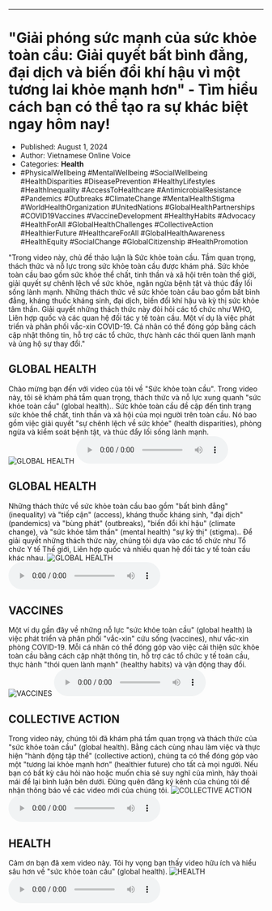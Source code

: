 
---

# \"Giải phóng sức mạnh của sức khỏe toàn cầu: Giải quyết bất bình đẳng, đại dịch và biến đổi khí hậu vì một tương lai khỏe mạnh hơn\" - Tìm hiểu cách bạn có thể tạo ra sự khác biệt ngay hôm nay!

- Published: August 1, 2024
- Author: Vietnamese Online Voice
- Categories: **Health**
- #PhysicalWellbeing #MentalWellbeing #SocialWellbeing #HealthDisparities #DiseasePrevention #HealthyLifestyles #HealthInequality #AccessToHealthcare #AntimicrobialResistance #Pandemics #Outbreaks #ClimateChange #MentalHealthStigma #WorldHealthOrganization #UnitedNations #GlobalHealthPartnerships #COVID19Vaccines #VaccineDevelopment #HealthyHabits #Advocacy #HealthForAll #GlobalHealthChallenges #CollectiveAction #HealthierFuture #HealthcareForAll #GlobalHealthAwareness #HealthEquity #SocialChange #GlobalCitizenship #HealthPromotion

"Trong video này, chủ đề thảo luận là Sức khỏe toàn cầu. Tầm quan trọng, thách thức và nỗ lực trong sức khỏe toàn cầu được khám phá. Sức khỏe toàn cầu bao gồm sức khỏe thể chất, tinh thần và xã hội trên toàn thế giới, giải quyết sự chênh lệch về sức khỏe, ngăn ngừa bệnh tật và thúc đẩy lối sống lành mạnh. Những thách thức về sức khỏe toàn cầu bao gồm bất bình đẳng, kháng thuốc kháng sinh, đại dịch, biến đổi khí hậu và kỳ thị sức khỏe tâm thần. Giải quyết những thách thức này đòi hỏi các tổ chức như WHO, Liên hợp quốc và các quan hệ đối tác y tế toàn cầu. Một ví dụ là việc phát triển và phân phối vắc-xin COVID-19. Cá nhân có thể đóng góp bằng cách cập nhật thông tin, hỗ trợ các tổ chức, thực hành các thói quen lành mạnh và ủng hộ sự thay đổi."


## GLOBAL HEALTH

Chào mừng bạn đến với video của tôi về "Sức khỏe toàn cầu". Trong video này, tôi sẽ khám phá tầm quan trọng, thách thức và nỗ lực xung quanh "sức khỏe toàn cầu" (global health).. Sức khỏe toàn cầu đề cập đến tình trạng sức khỏe thể chất, tinh thần và xã hội của mọi người trên toàn cầu. Nó bao gồm việc giải quyết "sự chênh lệch về sức khỏe" (health disparities), phòng ngừa và kiểm soát bệnh tật, và thúc đẩy lối sống lành mạnh.
![GLOBAL HEALTH](https://http-archiver-apis-production-80.schnworks.com/storage/images/transitions/2024-08-01/transition-16042796386-Montserrat-Black-1A237E.jpg)
<audio controls>
    <source src="https://http-archiver-apis-production-80.schnworks.com/storage/storage/audio/file-6556358709.mp3" type="audio/mpeg">
</audio>



## GLOBAL HEALTH

Những thách thức về sức khỏe toàn cầu bao gồm "bất bình đẳng" (inequality) và "tiếp cận" (access), kháng thuốc kháng sinh, "đại dịch" (pandemics) và "bùng phát" (outbreaks), "biến đổi khí hậu" (climate change), và "sức khỏe tâm thần" (mental health) "sự kỳ thị" (stigma).. Để giải quyết những thách thức này, chúng tôi dựa vào các tổ chức như Tổ chức Y tế Thế giới, Liên hợp quốc và nhiều quan hệ đối tác y tế toàn cầu khác nhau.
![GLOBAL HEALTH](https://http-archiver-apis-production-80.schnworks.com/storage/images/transitions/2024-08-01/transition--17089750685-Montserrat-Medium-303F9F.jpg)
<audio controls>
    <source src="https://http-archiver-apis-production-80.schnworks.com/storage/storage/audio/file-28615269445.mp3" type="audio/mpeg">
</audio>



## VACCINES

Một ví dụ gần đây về những nỗ lực "sức khỏe toàn cầu" (global health) là việc phát triển và phân phối "vắc-xin" cứu sống (vaccines), như vắc-xin phòng COVID-19. Mỗi cá nhân có thể đóng góp vào việc cải thiện sức khỏe toàn cầu bằng cách cập nhật thông tin, hỗ trợ các tổ chức y tế toàn cầu, thực hành "thói quen lành mạnh" (healthy habits) và vận động thay đổi.
![VACCINES](https://http-archiver-apis-production-80.schnworks.com/storage/images/transitions/2024-08-01/transition-40046604282-Montserrat-Regular-673AB7.jpg)
<audio controls>
    <source src="https://http-archiver-apis-production-80.schnworks.com/storage/storage/audio/file-9201139049.mp3" type="audio/mpeg">
</audio>



## COLLECTIVE ACTION

Trong video này, chúng tôi đã khám phá tầm quan trọng và thách thức của "sức khỏe toàn cầu" (global health). Bằng cách cùng nhau làm việc và thực hiện "hành động tập thể" (collective action), chúng ta có thể đóng góp vào một "tương lai khỏe mạnh hơn" (healthier future) cho tất cả mọi người. Nếu bạn có bất kỳ câu hỏi nào hoặc muốn chia sẻ suy nghĩ của mình, hãy thoải mái để lại bình luận bên dưới. Đừng quên đăng ký kênh của chúng tôi để nhận thông báo về các video mới của chúng tôi.
![COLLECTIVE ACTION](https://http-archiver-apis-production-80.schnworks.com/storage/images/transitions/2024-08-01/transition--16105230158-Montserrat-ExtraBold-9C27B0.jpg)
<audio controls>
    <source src="https://http-archiver-apis-production-80.schnworks.com/storage/storage/audio/file-33816226205.mp3" type="audio/mpeg">
</audio>



## HEALTH

Cảm ơn bạn đã xem video này. Tôi hy vọng bạn thấy video hữu ích và hiểu sâu hơn về "sức khỏe toàn cầu" (global health).
![HEALTH](https://http-archiver-apis-production-80.schnworks.com/storage/images/transitions/2024-08-01/transition-11507075217-Montserrat-Regular-1A237E.jpg)
<audio controls>
    <source src="https://http-archiver-apis-production-80.schnworks.com/storage/storage/audio/file-10264834915.mp3" type="audio/mpeg">
</audio>


